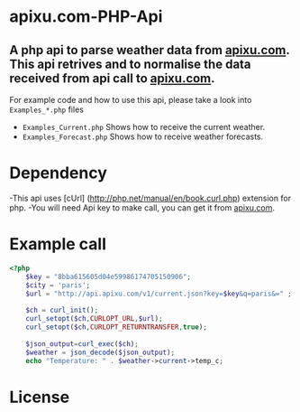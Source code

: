 apixu.com-PHP-Api
======================
A php api to parse weather data from [apixu.com](http://apixu.com/). This api retrives and to normalise the data received from api call to [apixu.com](http://apixu.com/).
-----------

For example code and how to use this api, please take a look into `Examples_*.php` files
- `Examples_Current.php` Shows how to receive the current weather.
- `Examples_Forecast.php` Shows how to receive weather forecasts.

Dependency
=======
-This api uses [cUrl] (http://php.net/manual/en/book.curl.php) extension for php.
-You will need Api key to make call, you can get it from [apixu.com](http://apixu.com/).

Example call
============
```php
<?php
	$key = "8bba615605d04e59986174705150906";
    $city = 'paris';
    $url = "http://api.apixu.com/v1/current.json?key=$key&q=paris&=" ;
    
    $ch = curl_init();  
    curl_setopt($ch,CURLOPT_URL,$url);
    curl_setopt($ch,CURLOPT_RETURNTRANSFER,true);
    
    $json_output=curl_exec($ch);
    $weather = json_decode($json_output);
	echo "Temperature: " . $weather->current->temp_c;
```

License
=======